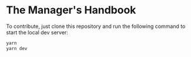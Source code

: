 # The Manager's Handbook

To contribute, just clone this repository and run the following command to start the local dev server:

```bash
yarn
yarn dev
```
